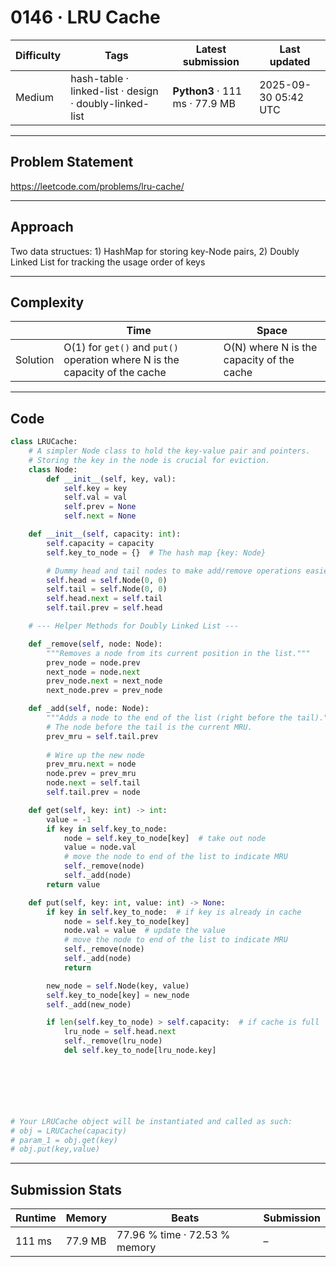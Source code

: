 # 0146 · LRU Cache

| Difficulty | Tags | Latest submission | Last updated |
| --- | --- | --- | --- |
| Medium | hash-table · linked-list · design · doubly-linked-list | **Python3** · 111 ms · 77.9 MB | 2025-09-30 05:42 UTC |

---

## Problem Statement
https://leetcode.com/problems/lru-cache/

---

## Approach
Two data structues: 1) HashMap for storing key-Node pairs, 2) Doubly Linked List for tracking the usage order of keys

---

## Complexity
| | Time | Space |
|---|---|---|
| Solution | O(1) for `get()` and `put()` operation where N is the capacity of the cache | O(N) where N is the capacity of the cache |

---

## Code

```python
class LRUCache:
    # A simpler Node class to hold the key-value pair and pointers.
    # Storing the key in the node is crucial for eviction.
    class Node:
        def __init__(self, key, val):
            self.key = key
            self.val = val
            self.prev = None
            self.next = None

    def __init__(self, capacity: int):
        self.capacity = capacity
        self.key_to_node = {}  # The hash map {key: Node}

        # Dummy head and tail nodes to make add/remove operations easier.
        self.head = self.Node(0, 0)
        self.tail = self.Node(0, 0)
        self.head.next = self.tail
        self.tail.prev = self.head

    # --- Helper Methods for Doubly Linked List ---

    def _remove(self, node: Node):
        """Removes a node from its current position in the list."""
        prev_node = node.prev
        next_node = node.next
        prev_node.next = next_node
        next_node.prev = prev_node

    def _add(self, node: Node):
        """Adds a node to the end of the list (right before the tail)."""
        # The node before the tail is the current MRU.
        prev_mru = self.tail.prev
        
        # Wire up the new node
        prev_mru.next = node
        node.prev = prev_mru
        node.next = self.tail
        self.tail.prev = node

    def get(self, key: int) -> int:
        value = -1
        if key in self.key_to_node:
            node = self.key_to_node[key]  # take out node
            value = node.val
            # move the node to end of the list to indicate MRU
            self._remove(node)
            self._add(node)
        return value

    def put(self, key: int, value: int) -> None:
        if key in self.key_to_node:  # if key is already in cache
            node = self.key_to_node[key]
            node.val = value  # update the value
            # move the node to end of the list to indicate MRU
            self._remove(node)
            self._add(node)
            return

        new_node = self.Node(key, value)
        self.key_to_node[key] = new_node
        self._add(new_node)

        if len(self.key_to_node) > self.capacity:  # if cache is full
            lru_node = self.head.next
            self._remove(lru_node)
            del self.key_to_node[lru_node.key]




        


# Your LRUCache object will be instantiated and called as such:
# obj = LRUCache(capacity)
# param_1 = obj.get(key)
# obj.put(key,value)
```

---

## Submission Stats
| Runtime | Memory | Beats | Submission |
| --- | --- | --- | --- |
| 111 ms | 77.9 MB | 77.96 % time · 72.53 % memory | – |
